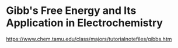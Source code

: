 # Gibb's Free Energy and Its Application in Electrochemistry

https://www.chem.tamu.edu/class/majors/tutorialnotefiles/gibbs.htm
